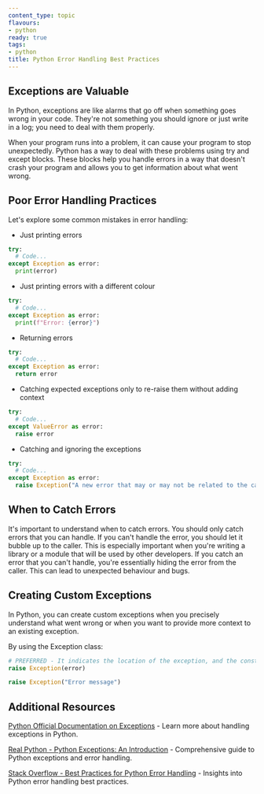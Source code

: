 ```yaml
---
content_type: topic
flavours:
- python
ready: true
tags:
- python
title: Python Error Handling Best Practices
---
```


## Exceptions are Valuable

In Python, exceptions are like alarms that go off when something goes wrong in your code. They're not something you should ignore or just write in a log; you need to deal with them properly.

When your program runs into a problem, it can cause your program to stop unexpectedly. Python has a way to deal with these problems using try and except blocks. These blocks help you handle errors in a way that doesn't crash your program and allows you to get information about what went wrong.

## Poor Error Handling Practices

Let's explore some common mistakes in error handling:

- Just printing errors

```python
try:
  # Code...
except Exception as error:
  print(error)
```

- Just printing errors with a different colour

```python
try:
  # Code...
except Exception as error:
  print(f"Error: {error}")
```

- Returning errors

```python
try:
  # Code...
except Exception as error:
  return error
```

- Catching expected exceptions only to re-raise them without adding context

```python
try:
  # Code...
except ValueError as error:
  raise error
```

- Catching and ignoring the exceptions
  
```python
try:
  # Code...
except Exception as error:
  raise Exception("A new error that may or may not be related to the caught error")
```

## When to Catch Errors

It's important to understand when to catch errors. You should only catch errors that you can handle. If you can't handle the error, you should let it bubble up to the caller. This is especially important when you're writing a library or a module that will be used by other developers. If you catch an error that you can't handle, you're essentially hiding the error from the caller. This can lead to unexpected behaviour and bugs.

## Creating Custom Exceptions

In Python, you can create custom exceptions when you precisely understand what went wrong or when you want to provide more context to an existing exception.

By using the Exception class:

```python
# PREFERRED - It indicates the location of the exception, and the constructor accepts a message for clarity
raise Exception(error)

raise Exception("Error message")
```

## Additional Resources

[Python Official Documentation on Exceptions](https://docs.python.org/3/tutorial/errors.html) - Learn more about handling exceptions in Python.

[Real Python - Python Exceptions: An Introduction](https://realpython.com/python-exceptions/) - Comprehensive guide to Python exceptions and error handling.

[Stack Overflow - Best Practices for Python Error Handling](https://stackoverflow.com/questions/2052390/manually-raising-throwing-an-exception-in-python) - Insights into Python error handling best practices.
